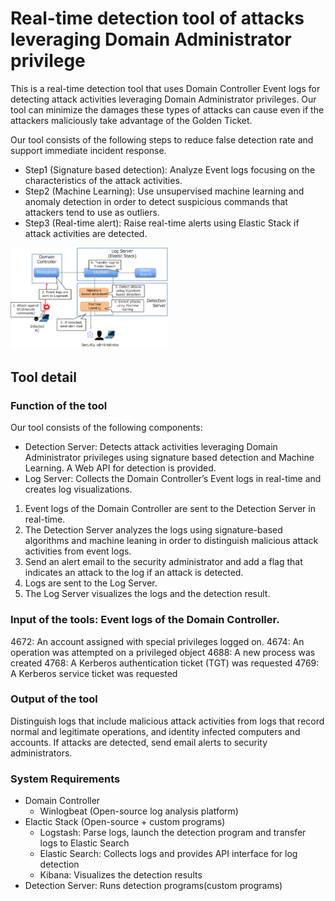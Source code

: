 # Real-time detection tool of attacks leveraging Domain Administrator privilege

This is a real-time detection tool that uses Domain Controller Event logs for detecting attack activities leveraging Domain Administrator privileges.
Our tool can minimize the damages these types of attacks can cause even if the attackers maliciously take advantage of the Golden Ticket.

Our tool consists of the following steps to reduce false detection rate and support immediate incident response.
* Step1 (Signature based detection): Analyze Event logs focusing on the characteristics of the attack activities.
* Step2 (Machine Learning): Use unsupervised machine learning and anomaly detection in order to detect suspicious commands that attackers tend to use as outliers. 
* Step3 (Real-time alert): Raise real-time alerts using Elastic Stack if attack activities are detected.

<img src="toolSummary.png" alt="Overview of the tool" title="Overview of the tool" width="50%" height="50%">

## Tool detail
###	Function of the tool
Our tool consists of the following components:
* Detection Server: Detects attack activities leveraging Domain Administrator privileges using signature based detection and Machine Learning. A Web API for detection is provided.
* Log Server: Collects the Domain Controller’s Event logs in real-time and creates log visualizations.

1. Event logs of the Domain Controller are sent to the Detection Server in real-time.
2. The Detection Server analyzes the logs using signature-based algorithms and machine leaning in order to distinguish malicious attack activities from event logs.
3. Send an alert email to the security administrator and add a flag that indicates an attack to the log if an attack is detected.
4. Logs are sent to the Log Server.
5. The Log Server visualizes the logs and the detection result.

###	Input of the tools: Event logs of the Domain Controller. 
4672: An account assigned with special privileges logged on.
4674: An operation was attempted on a privileged object
4688: A new process was created
4768: A Kerberos authentication ticket (TGT) was requested
4769: A Kerberos service ticket was requested

###	Output of the tool
Distinguish logs that include malicious attack activities from logs that record normal and legitimate operations, and identity infected computers and accounts. If attacks are detected, send email alerts to security administrators.

###	System Requirements
* Domain Controller
    * Winlogbeat (Open-source log analysis platform)
* Elactic Stack (Open-source + custom programs)
    * Logstash: Parse logs, launch the detection program and transfer logs to Elastic Search
    * Elastic Search: Collects logs and provides API interface for log detection
    * Kibana: Visualizes the detection results
* Detection Server: Runs detection programs(custom programs) 
